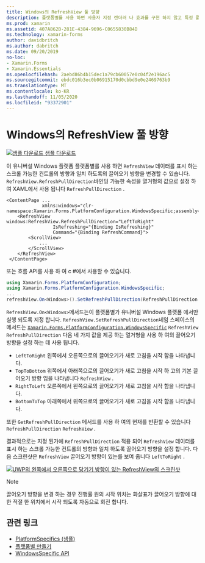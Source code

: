```yaml
---
title: Windows의 RefreshView 풀 방향
description: 플랫폼별를 사용 하면 사용자 지정 렌더러 나 효과를 구현 하지 않고 특정 플랫폼 에서만 사용할 수 있는 기능을 사용할 수 있습니다. 이 문서에서는 RefreshView의 끌어오기 방향을 변경할 수 있도록 하는 Windows 플랫폼별를 사용 하는 방법을 설명 합니다.
ms.prod: xamarin
ms.assetid: 407A862B-281E-4384-9696-C0655830B84D
ms.technology: xamarin-forms
author: davidbritch
ms.author: dabritch
ms.date: 09/20/2019
no-loc:
- Xamarin.Forms
- Xamarin.Essentials
ms.openlocfilehash: 2aebd86b4b15dec1a79cb60057e0c04f2e196ac5
ms.sourcegitcommit: ebdc016b3ec0b06915170d0cbbd9e0e2469763b9
ms.translationtype: MT
ms.contentlocale: ko-KR
ms.lasthandoff: 11/05/2020
ms.locfileid: "93372901"
---
```

# <a name="refreshview-pull-direction-on-windows"></a>Windows의 RefreshView 풀 방향

[![샘플 다운로드](~/media/shared/download.png) 샘플 다운로드](/samples/xamarin/xamarin-forms-samples/userinterface-platformspecifics)

이 유니버설 Windows 플랫폼 플랫폼별를 사용 하면 `RefreshView` 데이터를 표시 하는 스크롤 가능한 컨트롤의 방향과 일치 하도록의 끌어오기 방향을 변경할 수 있습니다. `RefreshView.RefreshPullDirection`바인딩 가능한 속성을 열거형의 값으로 설정 하 여 XAML에서 사용 됩니다 `RefreshPullDirection` .

```xaml
<ContentPage ...
             xmlns:windows="clr-namespace:Xamarin.Forms.PlatformConfiguration.WindowsSpecific;assembly=Xamarin.Forms.Core">
    <RefreshView windows:RefreshView.RefreshPullDirection="LeftToRight"
                 IsRefreshing="{Binding IsRefreshing}"
                 Command="{Binding RefreshCommand}">
        <ScrollView>
            ...
        </ScrollView>
    </RefreshView>
 </ContentPage>
```

또는 흐름 API를 사용 하 여 c #에서 사용할 수 있습니다.

```csharp
using Xamarin.Forms.PlatformConfiguration;
using Xamarin.Forms.PlatformConfiguration.WindowsSpecific;
...
refreshView.On<Windows>().SetRefreshPullDirection(RefreshPullDirection.LeftToRight);
```

`RefreshView.On<Windows>`메서드는이 플랫폼별가 유니버설 Windows 플랫폼 에서만 실행 되도록 지정 합니다. `RefreshView.SetRefreshPullDirection`네임 스페이스의 메서드는 [`Xamarin.Forms.PlatformConfiguration.WindowsSpecific`](xref:Xamarin.Forms.PlatformConfiguration.WindowsSpecific) `RefreshView` `RefreshPullDirection` 다음 네 가지 값을 제공 하는 열거형을 사용 하 여의 끌어오기 방향을 설정 하는 데 사용 됩니다.

- `LeftToRight` 왼쪽에서 오른쪽으로의 끌어오기가 새로 고침을 시작 함을 나타냅니다.
- `TopToBottom` 위쪽에서 아래쪽으로의 끌어오기가 새로 고침을 시작 하 고의 기본 끌어오기 방향 임을 나타냅니다 `RefreshView` .
- `RightToLeft` 오른쪽에서 왼쪽으로의 끌어오기가 새로 고침을 시작 함을 나타냅니다.
- `BottomToTop` 아래쪽에서 위쪽으로의 끌어오기가 새로 고침을 시작 함을 나타냅니다.

또한 `GetRefreshPullDirection` 메서드를 사용 하 여의 현재를 반환할 수 있습니다 `RefreshPullDirection` `RefreshView` .

결과적으로는 지정 된가에 `RefreshPullDirection` 적용 되어 `RefreshView` 데이터를 표시 하는 스크롤 가능한 컨트롤의 방향과 일치 하도록 끌어오기 방향을 설정 합니다. 다음 스크린샷은 `RefreshView` 끌어오기 방향이 있는를 보여 줍니다 `LeftToRight` .

[![UWP의 왼쪽에서 오른쪽으로 당기기 방향이 있는 RefreshView의 스크린샷](refreshview-pulldirection-images/refreshview-pulldirection.png "왼쪽에서 오른쪽으로 당기기 방향이 있는 RefreshView")](refreshview-pulldirection-images/refreshview-pulldirection-large.png#lightbox "왼쪽에서 오른쪽으로 당기기 방향이 있는 RefreshView")

> [!NOTE]
> 끌어오기 방향을 변경 하는 경우 진행률 원의 시작 위치는 화살표가 끌어오기 방향에 대 한 적절 한 위치에서 시작 되도록 자동으로 회전 합니다.

## <a name="related-links"></a>관련 링크

- [PlatformSpecifics (샘플)](/samples/xamarin/xamarin-forms-samples/userinterface-platformspecifics)
- [플랫폼별 만들기](~/xamarin-forms/platform/platform-specifics/index.md#creating-platform-specifics)
- [WindowsSpecific API](xref:Xamarin.Forms.PlatformConfiguration.WindowsSpecific)